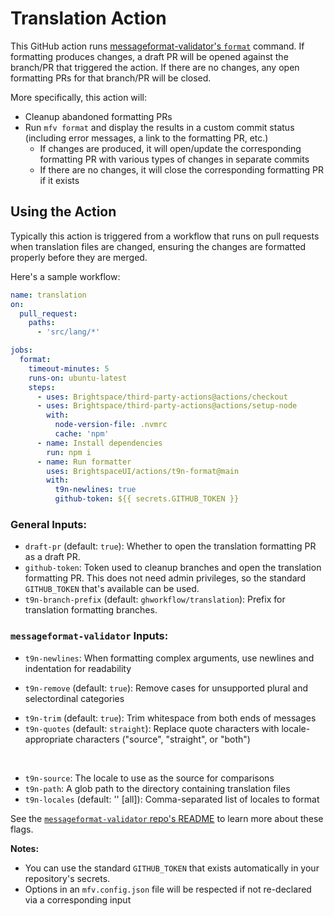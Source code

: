 # Translation Action

This GitHub action runs [messageformat-validator's `format`](https://github.com/bearfriend/messageformat-validator#format) command. If formatting produces changes, a draft PR will be opened against the branch/PR that triggered the action. If there are no changes, any open formatting PRs for that branch/PR will be closed.

More specifically, this action will:
* Cleanup abandoned formatting PRs
* Run `mfv format` and display the results in a custom commit status (including error messages, a link to the formatting PR, etc.)
  * If changes are produced, it will open/update the corresponding formatting PR with various types of changes in separate commits
  * If there are no changes, it will close the corresponding formatting PR if it exists

## Using the Action

Typically this action is triggered from a workflow that runs on pull requests when translation files are changed, ensuring the changes are formatted properly before they are merged.

Here's a sample workflow:

```yml
name: translation
on:
  pull_request:
    paths:
      - 'src/lang/*'

jobs:
  format:
    timeout-minutes: 5
    runs-on: ubuntu-latest
    steps:
      - uses: Brightspace/third-party-actions@actions/checkout
      - uses: Brightspace/third-party-actions@actions/setup-node
        with:
          node-version-file: .nvmrc
          cache: 'npm'
      - name: Install dependencies
        run: npm i
      - name: Run formatter
        uses: BrightspaceUI/actions/t9n-format@main
        with:
          t9n-newlines: true
          github-token: ${{ secrets.GITHUB_TOKEN }}

```

### General Inputs:

* `draft-pr` (default: `true`): Whether to open the translation formatting PR as a draft PR.
* `github-token`: Token used to cleanup branches and open the translation formatting PR. This does not need admin privileges, so the standard `GITHUB_TOKEN` that's available can be used.
* `t9n-branch-prefix` (default: `ghworkflow/translation`): Prefix for translation formatting branches.

### `messageformat-validator` Inputs:

* `t9n-newlines`: When formatting complex arguments, use newlines and indentation for readability
<!-- * `t9n-add`: Add cases for missing but supported plural and selectordinal categories -->
* `t9n-remove` (default: `true`): Remove cases for unsupported plural and selectordinal categories
<!--* `t9n-dedupe`: Remove complex argument cases that duplicate the `other` case. Takes precedence over --add.-->
* `t9n-trim` (default: `true`): Trim whitespace from both ends of messages
* `t9n-quotes` (default: `straight`): Replace quote characters with locale-appropriate characters ("source", "straight", or "both")
<!-- * `t9n-sort`: Sort translations by key -->

<br>

* `t9n-source`: The locale to use as the source for comparisons
* `t9n-path`: A glob path to the directory containing translation files
* `t9n-locales` (default: '' [all]): Comma-separated list of locales to format

See the [`messageformat-validator` repo's README](https://github.com/bearfriend/messageformat-validator) to learn more about these flags.

**Notes:**
* You can use the standard `GITHUB_TOKEN` that exists automatically in your repository's secrets.
* Options in an `mfv.config.json` file will be respected if not re-declared via a corresponding input
